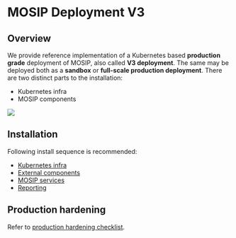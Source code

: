 # MOSIP Deployment V3

## Overview
We provide reference implementation of a Kubernetes based **production grade** deployment of MOSIP, also called **V3 deployment**. The same may be deployed both as a **sandbox** or **full-scale production deployment**. There are two distinct parts to the installation:

* Kubernetes infra
* MOSIP components

![](docs/images/deployment_architecture.png)

## Installation
Following install sequence is recommended:
* [Kubernetes infra](https://github.com/mosip/k8s-infra)
* [External components](external/README.md)
* [MOSIP services](mosip/README.md)
* [Reporting](https://github.com/mosip/reporting/tree/develop)

## Production hardening
Refer to [production hardening checklist](docs/production-checklist.md).
